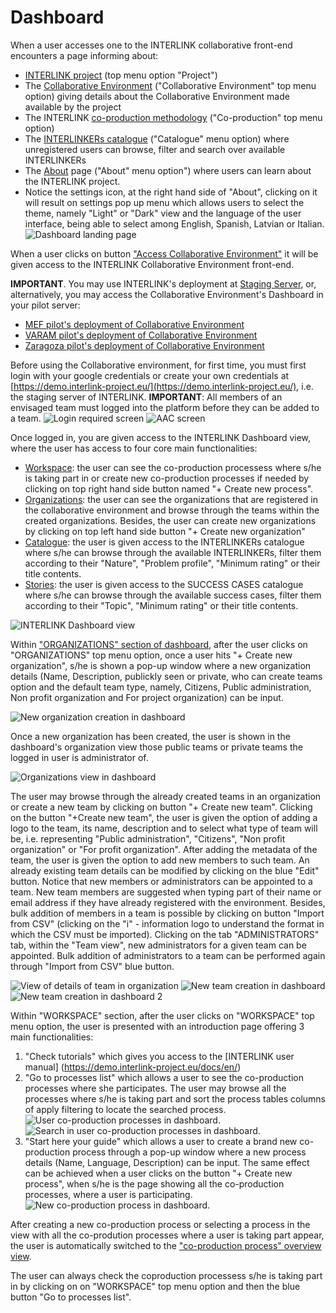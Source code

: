 # Dashboard

When a user accesses one to the INTERLINK collaborative front-end encounters a page informing about:
- [INTERLINK project](https://demo.interlink-project.eu/) (top menu option "Project")
- The [Collaborative Environment](https://demo.interlink-project.eu/platform) ("Collaborative Environment" top menu option) giving details about the Collaborative Environment made available by the project
- The INTERLINK [co-production methodology](https://demo.interlink-project.eu/coprod) ("Co-production" top menu option)
- The [INTERLINKERs catalogue](https://demo.interlink-project.eu/catal) ("Catalogue" menu option) where unregistered users can browse, filter and search over available INTERLINKERs
- The [About](https://demo.interlink-project.eu/about) page ("About" menu option") where users can learn about the INTERLINK project. 
- Notice the settings icon, at the right hand side of "About", clicking on it will result on settings pop up menu which allows users to select the theme, namely "Light" or "Dark" view and the language of the user interface, being able to select among English, Spanish, Latvian or Italian. 
![Dashboard landing page](images/dashboard-entry.png)

When a user clicks on button ["Access Collaborative Environment"](https://demo.interlink-project.eu/dashboard) it will be given access to the INTERLINK Collaborative Environment front-end.

**IMPORTANT**. You may use INTERLINK's deployment at [Staging Server](https://demo.interlink-project.eu/), or, alternatively, you may access the Collaborative Environment's Dashboard in your pilot server:
- [MEF pilot's deployment of Collaborative Environment](https://mef.interlink-project.eu/)
- [VARAM pilot's deployment of Collaborative Environment](https://varam.interlink-project.eu/)
- [Zaragoza pilot's deployment of Collaborative Environment](https://zgz.interlink-project.eu/)

Before using the Collaborative environment, for first time, you must first login with your google credentials or create your own credentials at [https://demo.interlink-project.eu/](https://demo.interlink-project.eu/), i.e. the staging server of INTERLINK. **IMPORTANT**: All members of an envisaged team must logged into the platform before they can be added to a team. ![Login required screen](images/dashboard-loginrequired.PNG) ![AAC screen](images/aac-login-window.PNG)

Once logged in, you are given access to the INTERLINK Dashboard view, where the user has access to four core main functionalities:
- [Workspace](https://demo.interlink-project.eu/dashboard): the user can see the co-production processess where s/he is taking part in or create new co-production processes if needed by clicking on top right hand side button named "+ Create new process". 
- [Organizations](https://demo.interlink-project.eu/dashboard/organizations): the user can see the organizations that are registered in the collaborative environment and browse through the teams within the created organizations. Besides, the user can create new organizations by clicking on top left hand side button "+ Create new organization"
-  [Catalogue](https://demo.interlink-project.eu/dashboard/interlinkers): the user is given access to the INTERLINKERs catalogue where s/he can browse through the available INTERLINKERs, filter them according to their "Nature", "Problem profile", "Minimum rating" or their title contents.
-  [Stories](https://demo.interlink-project.eu/stories): the user is given access to the SUCCESS CASES catalogue where s/he can browse through the available success cases, filter them according to their "Topic", "Minimum rating" or their title contents.

![INTERLINK Dashboard view](images/dashboard-view.png)

Within ["ORGANIZATIONS" section of dashboard](/docs/en/coproductionprocess-team.html), after the user clicks on "ORGANIZATIONS" top menu option, once a user hits "+ Create new organization", s/he is shown a pop-up window where a new organization details (Name, Description, publickly seen or private, who can create teams option and the default team type, namely, Citizens, Public administration, Non profit organization and For project organization) can be input.


![New organization creation in dashboard](images/dashboard-team-creation.png)



Once a new organization has been created, the user is shown in the dashboard's organization view those public teams or private teams the logged in user is administrator of.  

![Organizations view in dashboard](images/dashboard-organizations-view.png)

The user may browse through the already created teams in an organization or create a new team by clicking on button "+ Create new team". Clicking on the button "+Create new team", the user is given the option of adding a logo to the team, its name, description and to select what type of team will be, i.e. representing "Public administration", "Citizens", "Non profit organization" or "For profit organization". After adding the metadata of the team, the user is given the option to add new members to such team. An already existing team details can be modified by clicking on the blue "Edit" button. Notice that new members or administrators can be appointed to a team. New team members are suggested when typing part of their name or email address if they have already registered with the environment. Besides, bulk addition of members in a team is possible by clicking on button "Import from CSV" (clicking on the "i" - information logo to understand the format in which the CSV must be imported). Clicking on the tab "ADMINISTRATORS" tab, within the "Team view", new administrators for a given team can be appointed. Bulk addition of administrators to a team can be performed again through "Import from CSV" blue button. 


![View of details of team in organization](images/dashboard-team-view.png)
![New team creation in dashboard](images/dashboard-team-creation.png)
![New team creation in dashboard 2](images/dashboard-team-creation2.png)


Within "WORKSPACE" section, after the user clicks on "WORKSPACE" top menu option, the user is presented with an introduction page offering 3 main functionalities:
1. "Check tutorials" which gives you access to the [INTERLINK user manual] (https://demo.interlink-project.eu/docs/en/)
2. "Go to processes list" which allows a user to see the co-production processes where she participates. The user may browse all the processes where s/he is taking part and sort the process tables columns of apply filtering to locate the searched process. 
![User co-production processes in dashboard](images/dashboard-usercoproductionprocesses.png). 
![Search in user co-production processes in dashboard](images/dashboard-usercoproductionprocesses-search.png).
3. "Start here your guide" which allows a user to create a brand new co-production process through a pop-up window where a new process details (Name, Language, Description) can be input. The same effect can be achieved when a user clicks on the button "+ Create new process", when s/he is the page showing all the co-production processes, where a user is participating. 
![New co-production process in dashboard](images/dashboard-createnewcoproductionprocess.png). 

After creating a new co-production process or selecting a process in the view with all the co-prodution processes where a user is taking part appear, the user is automatically switched to the ["co-production process" overview view](/docs/en/coproductionprocess-overview.html). 

The user can always check the coproduction processess s/he is taking part in by clicking on on "WORKSPACE" top menu option and then the blue button "Go to processes list".

